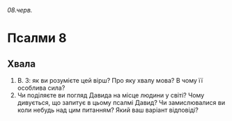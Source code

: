 
_08.черв._

# Псалми 8

## Хвала
1. В. 3: як ви розумієте цей вірш? Про яку хвалу мова? В чому її особлива сила?
2. Чи поділяєте ви погляд Давида на місце людини у світі? Чому дивується, що запитує в цьому псалмі Давид? Чи замислювалися ви коли небудь над цим питанням? Який ваш варіант відповіді?
